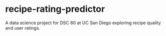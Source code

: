 # recipe-rating-predictor
A data science project for DSC 80 at UC San Diego exploring recipe quality and user ratings.
